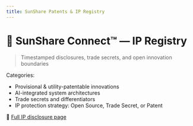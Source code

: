 ```yaml
---
title: SunShare Patents & IP Registry
---
```


# 🧠 SunShare Connect™ — IP Registry

> Timestamped disclosures, trade secrets, and open innovation boundaries

Categories:
- Provisional & utility-patentable innovations
- AI-integrated system architectures
- Trade secrets and differentiators
- IP protection strategy: Open Source, Trade Secret, or Patent

🔗 [Full IP disclosure page](https://github.com/justindbilyeu/SunShare-Connect-Initiative-/wiki/SunShare-Connect™--Patents-and-IP)
